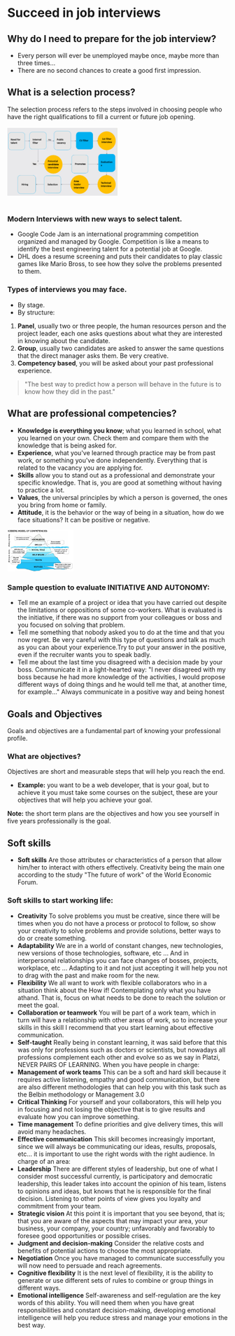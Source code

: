 # Succeed in job interviews
## Why do I need to prepare for the job interview?
- Every person will ever be unemployed maybe once, maybe more than three times...
- There are no second chances to create a good first impression.
## What is a selection process?
The selection process refers to the steps involved in choosing people who have the right qualifications to fill a current or future job opening.<br><br>
<img src="https://github.com/brendamrdz/week4-course16-interview/blob/main/images/selectionprocess.png?raw=true" alt="alt text" width="50%" height="auto"><br><br>

### Modern Interviews with new ways to select talent.
- Google Code Jam is an international programming competition organized and managed by  Google. Competition is like a means to identify the best engineering talent for a potential job at  Google.
- DHL does a resume screening and puts their candidates to play classic games like Mario Bross, to see how they solve the problems presented to them.

### Types of interviews you may face.
- By stage.
- By structure:
1. **Panel**, usually two or three people, the human resources person and the project leader, each one asks questions about what they are interested in knowing about the candidate.
2. **Group**, usually two candidates are asked to answer the same questions that the direct manager asks them. Be very creative.
3.	**Competency based**, you will be asked about your past professional experience.

> "The best way to predict how a person will behave in the future is to know how they did in the past."


## What are professional competencies?

- **Knowledge is everything you know**; what you learned in school, what you learned on your own. Check them and compare them with the knowledge that is being asked for.
- **Experience**, what you've learned through practice may be from past work, or something you've done independently. Everything that is related to the vacancy you are applying for.
- **Skills** allow you to stand out as a professional and demonstrate your specific knowledge. That is, you are good at something without having to practice a lot.
- **Values**, the universal principles by which a person is governed, the ones you bring from home or family.
- **Attitude**, it is the behavior or the way of being in a situation, how do we face situations? It can be positive or negative.
<img src="https://github.com/brendamrdz/week4-course16-interview/blob/main/images/iceberg%20model.jpg?raw=true" alt="alt text" width="30%" height="auto">

### Sample question to evaluate INITIATIVE AND AUTONOMY:
- Tell me an example of a project or idea that you have carried out despite the limitations or oppositions of some co-workers. What is evaluated is the initiative, if there was no support from your colleagues or boss and you focused on solving that problem.
- Tell me something that nobody asked you to do at the time and that you now regret. Be very careful with this type of questions and talk as much as you can about your experience.Try to put your answer in the positive, even if the recruiter wants you to speak badly.
- Tell me about the last time you disagreed with a decision made by your boss. Communicate it in a light-hearted way:
"I never disagreed with my boss because he had more knowledge of the activities, I would propose different ways of doing things and he would tell me that, at another time, for example..."
Always communicate in a positive way and being honest

## Goals and Objectives
Goals and objectives are a fundamental part of knowing your professional profile.
### What are objectives?
Objectives are short and measurable steps that will help you reach the end.
- **Example:** you want to be a web developer, that is your goal, but to achieve it you must take some courses on the subject, these are your objectives that will help you achieve your goal.


**Note:** the short term plans are the objectives and how you see yourself in five years professionally is the goal.

## Soft skills
- **Soft skills** Are those attributes or characteristics of a person that allow him/her to interact with others effectively. Creativity being the main one according to the study "The future of work" of the World Economic Forum.

### Soft skills to start working life:
- **Creativity** To solve problems you must be creative, since there will be times when you do not have a process or protocol to follow, so show your creativity to solve problems and provide solutions, better ways to do or create something.
- **Adaptability** We are in a world of constant changes, new technologies, new versions of those technologies, software, etc ... And in interpersonal relationships you can face changes of bosses, projects, workplace, etc ... Adapting to it and not just accepting it will help you not to drag with the past and make room for the new. 
- **Flexibility**  We all want to work with flexible collaborators who in a situation think about the How if! Contemplating only what you have athand. That is, focus on what needs to be done to reach the solution or meet the goal. 
- **Collaboration or teamwork** You will be part of a work team, which in turn will have a relationship with other areas of work, so to increase your skills in this skill I recommend that you start learning about effective communication. 
- **Self-taught** Really being in constant learning, it was said before that this was only for professions such as doctors or scientists, but nowadays all professions complement each other and evolve so as we say in Platzi, NEVER PAIRS OF LEARNING.
When you have people in charge:
- **Management of work teams** This can be a soft and hard skill because it requires active listening, empathy and good communication, but there are also different methodologies that can help you with this task such as the Belbin methodology or Management 3.0
- **Critical Thinking**  For yourself and your collaborators, this will help you in focusing and not losing the objective that is to give results and evaluate how you can improve something. 
- **Time management**  To define priorities and give delivery times, this will avoid many headaches. 
- **Effective communication**  This skill becomes increasingly important, since we will always be communicating our ideas, results, proposals, etc... it is important to use the right words with the right audience.
In charge of an area:
- **Leadership** There are different styles of leadership, but one of what I consider most successful currently, is participatory and democratic leadership, this leader takes into account the opinion of his team, listens to opinions and ideas, but knows that he is responsible for the final decision. Listening to other points of view gives you loyalty and commitment from your team. 
- **Strategic vision**  At this point it is important that you see beyond, that is; that you are aware of the aspects that may impact your area, your business, your company, your country; unfavorably and favorably to foresee good opportunities or possible crises. 
- **Judgment and decision-making**  Consider the relative costs and benefits of potential actions to choose the most appropriate. 
- **Negotiation**  Once you have managed to communicate successfully you will now need to persuade and reach agreements. 
- **Cognitive flexibility**  It is the next level of flexibility, it is the ability to generate or use different sets of rules to combine or group things in different ways. 
- **Emotional intelligence**  Self-awareness and self-regulation are the key words of this ability. You will need them when you have great responsibilities and constant decision-making, developing emotional intelligence will help you reduce stress and manage your emotions in the best way.



